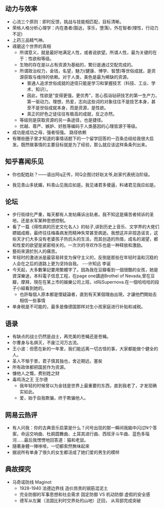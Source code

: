 
## 动力与效率
+ 心流三个原则：即时反馈，挑战与技能相匹配，目标清晰。
+ 荣格人格分析心理学：内在愚者(豁达，享乐，堕落)，外在智者(理性，行动力不足)  
+ 上药三品精气神。
+ 琢磨这个世界的真相
  + 所谓意义，就是最好地满足人性，或者说欲望。所谓人性，最为关键的在于：性欲和等级。
  + 生物的存在是以占有资源为基础的，繁衍是通过交配完成的。
  + 所谓政治权力，金钱，名望，魅力(健康、博学、智慧)等世俗成就，是资源获取与维持的依赖。对于人类，美色是最为稀缺的资源。
    + 普通人追求世俗成就的途径只能是学习和掌握技艺（科技、工业、学术、知识）。
    + 因此，性欲是“变得更强，更优秀”，苦心孤诣钻研技艺的第一生产力，第一驱动力。理想，热爱，志向这些词的对象往往不是技艺本身，甚至不是世俗成就本身，而是资源，是性欲。
    + 真正的好色之徒往往有极高的成就，反之亦然。
  + 等级则是获取资源的另一条途径，也是捷径。
  + 优越、尊严、嫉妒、好胜等编码于人类基因的心理皆源于等级。
+ 成功是成功之母，强者恒强。 路径依赖
+ 有哪些圈子里才知道的事情话题下的一个留学回答的一百条总结给我很大启发。既然做事情的主要目标就是为了经验，那么就应该这样条条列出来。


## 知乎喜闻乐见
+ 你也配姓赵？——语出阿q正传，阿Q企图讨好赵太爷,赵家代表统治阶级。

+ 我见青山多妩媚，料青山见我应如是。我见诸君多傻逼，料诸君见我应如是。


## 论坛
+ 步行街绿化严重，每天都有人发帖痛诉出轨者。我不知这是痛苦者倾诉的圣地，还是水军某种思想控制。
+ 看了一篇《得性病的历史文化名人》的帖子,讲到历史上音乐、文学界的大佬们嫖娼成瘾，最终往往梅毒病发而精神失常甚至病逝。我想这并非捏造谣言，这些天才们大多没有老婆孩子热炕头的生活，而其创造的热情，成名的渴望，都和性爱的欲望是紧密相关的。一次次的寻欢作乐也是一种释放和激励。
+ 藝術來源於別人的痛苦。
+ 年轻时的激进派是最容易转变为保守主义的，反倒是那些在年轻时温和沉稳的人会在之后的道路上更为坚持自我。  ---许知远 李诞
+ 今天起，大多數筆記要用繁體字了。因為我在豆瓣看到一個很酷的女孩，她是資深樂迷，本科電子信息工程，在page one讀過Brothel of Nevada,曾在豆瓣，摩拜，現在在某上市的娛樂公司上班，id叫Supernova.在一個哈哈哈的段子小組看到她的。
  + 也許每個人原本都是懷疑論者，直到有天某個理由出現，才讓他們開始去相信一些事情
+ 单身税是不可能的，最多是像德国那样对生小孩家庭进行补贴和减税。

## 语录
+ 有缺点的战士仍然是战士，再完美的苍蝇还是苍蝇。
+ 尔曹身与名俱灭，不废江河万古流。
+ 王小波：但愿在新的一年里，我们能远离一切古怪的事，大家都能做个健全的人。 
+ 圣人不惭于景，君子慎其独也，舍近期远，塞矣
+ 所有政体都把国民作为资源。
+ 慷他人之慨，费别姓之财
+ 毒鸡汤之王 王尔德
  + 我年轻的时候曾以为金钱是世界上最重要的东西，直到我老了，才发现确实如此。
  + 爱，始于自我欺骗，终于欺骗他人。


## 网易云热评
+ 有人问我：你的古典音乐启蒙是什么？问号出现的那一瞬间我脑中闪过N个答案，命运交响曲、杜鹃圆舞曲、土耳其进行曲、西班牙斗牛曲、蓝色多瑙河……最后我愣愣地回答道：猫和老鼠。
+ 隨著身體一陣哆嗦，一切都索然無味起來
+ 据说所有单身了很久的女生都活成了她们爱的男生的模样

## 典故探究
+ 马奇诺防线 Maginot
  + 1928-1940 法德边界线 造价昂贵的钢筋混泥土
  + 完全防御的军事思想和社会需求  固定防御 VS 机动防御  虚假的安全感
  + 德军从左翼（法国比利时交界处的山地）迂回， 从背部完成突破  